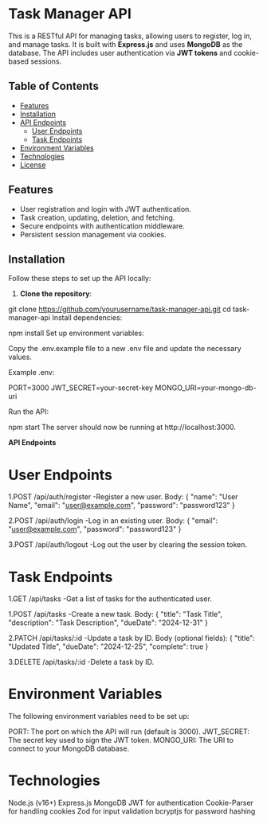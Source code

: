 # Task Manager API

This is a RESTful API for managing tasks, allowing users to register, log in, and manage tasks. It is built with **Express.js** and uses **MongoDB** as the database. The API includes user authentication via **JWT tokens** and cookie-based sessions.

## Table of Contents

- [Features](#features)
- [Installation](#installation)
- [API Endpoints](#api-endpoints)
  - [User Endpoints](#user-endpoints)
  - [Task Endpoints](#task-endpoints)
- [Environment Variables](#environment-variables)
- [Technologies](#technologies)
- [License](#license)

## Features

- User registration and login with JWT authentication.
- Task creation, updating, deletion, and fetching.
- Secure endpoints with authentication middleware.
- Persistent session management via cookies.

## Installation

Follow these steps to set up the API locally:

1. **Clone the repository**:

git clone https://github.com/yourusername/task-manager-api.git
cd task-manager-api
Install dependencies:

npm install
Set up environment variables:

Copy the .env.example file to a new .env file and update the necessary values.

Example .env:

PORT=3000
JWT_SECRET=your-secret-key
MONGO_URI=your-mongo-db-uri

Run the API:

npm start
The server should now be running at http://localhost:3000.

**API Endpoints**

# User Endpoints

1.POST /api/auth/register
 -Register a new user.
Body:
{
  "name": "User Name",
  "email": "user@example.com",
  "password": "password123"
}

2.POST /api/auth/login
 -Log in an existing user.
Body:
{
  "email": "user@example.com",
  "password": "password123"
}

3.POST /api/auth/logout
 -Log out the user by clearing the session token.

# Task Endpoints

1.GET /api/tasks
 -Get a list of tasks for the authenticated user.

1.POST /api/tasks
 -Create a new task.
Body:
{
  "title": "Task Title",
  "description": "Task Description",
  "dueDate": "2024-12-31"
}

2.PATCH /api/tasks/:id
-Update a task by ID.
Body (optional fields):
{
  "title": "Updated Title",
  "dueDate": "2024-12-25",
  "complete": true
}

3.DELETE /api/tasks/:id
 -Delete a task by ID.

# Environment Variables
The following environment variables need to be set up:

PORT: The port on which the API will run (default is 3000).
JWT_SECRET: The secret key used to sign the JWT token.
MONGO_URI: The URI to connect to your MongoDB database.

# Technologies
Node.js (v16+)
Express.js
MongoDB
JWT for authentication
Cookie-Parser for handling cookies
Zod for input validation
bcryptjs for password hashing